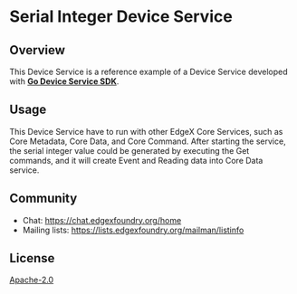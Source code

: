 # Serial Integer Device Service
## Overview
This Device Service is a reference example of a Device Service developed with **[Go Device Service SDK](https://github.com/edgexfoundry/device-sdk-go)**.
## Usage
This Device Service have to run with other EdgeX Core Services, such as Core Metadata, Core Data, and Core Command.
After starting the service, the serial integer value could be generated by executing the Get commands, and it will create Event and Reading data into Core Data service.

## Community
- Chat: https://chat.edgexfoundry.org/home
- Mailing lists: https://lists.edgexfoundry.org/mailman/listinfo

## License
[Apache-2.0](LICENSE)
